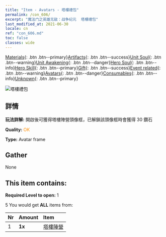 ```yaml
---
title: "Item - Avatars - 塔樓禮包"
permalink: /con_606/
excerpt: "魔法门之英雄无敌：战争纪元  塔樓禮包"
last_modified_at: 2021-06-30
locale: cn
ref: "con_606.md"
toc: false
classes: wide
---
```

 [Materials](/ItemsCN/){: .btn .btn--primary}[Artifacts](/ItemsCN/Artifacts/){: .btn .btn--success}[Unit Soul](/ItemsCN/UnitSoul/){: .btn .btn--warning}[Unit Awakening](/ItemsCN/UnitAwakening/){: .btn .btn--danger}[Hero Soul](/ItemsCN/HeroSoul/){: .btn .btn--info}[Hero Skill](/ItemsCN/HeroSkill/){: .btn .btn--primary}[Gift](/ItemsCN/Gift/){: .btn .btn--success}[Event related](/ItemsCN/Events/){: .btn .btn--warning}[Avatars](/ItemsCN/Avatars/){: .btn .btn--danger}[Consumables](/ItemsCN/Consumables/){: .btn .btn--info}[Unknown](/ItemsCN/Unknown/){: .btn .btn--primary}

 ![塔樓禮包](/images/t/i_907003.png)

## 詳情
 **玩法詳解:** 開啟後可獲得塔樓陣營頭像框，已解鎖該頭像框時會獲得 30 鑽石

 **Quality:** <span style="color: #FF8C00">OK</span>

 **Type:** Avatar frame

## Gather

  None

## This item contains:

 **Required Level to open:** 1

 5 You would get **ALL** items  from:

  | Nr | Amount |     Item    |
  |:---|:-------|:------------|
  | 1 |  **1x** | [塔樓陣營](/cn/Avatars/Tower/) |  | 
